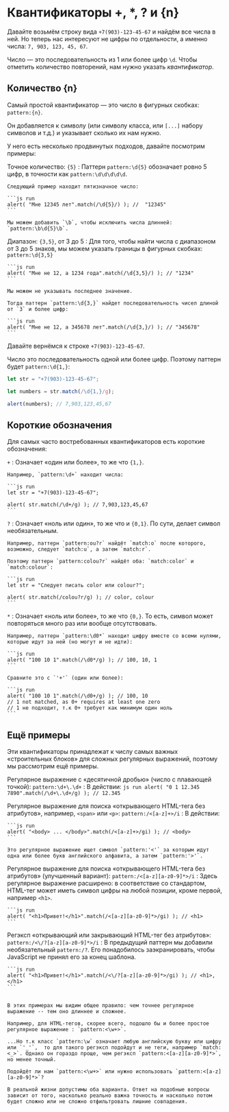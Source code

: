 # Квантификаторы +, *, ? и {n}

Давайте возьмём строку вида `+7(903)-123-45-67` и найдём все числа в ней. Но теперь нас интересуют не цифры по отдельности, а именно числа: `7, 903, 123, 45, 67`.

Число — это последовательность из 1 или более цифр `\d`. Чтобы отметить количество повторений, нам нужно указать *квантификатор*.

## Количество {n}

Самый простой квантификатор — это число в фигурных скобках: `pattern:{n}`.

Он добавляется к символу (или символу класса, или `[...]` набору символов и т.д.) и указывает сколько их нам нужно.

У него есть несколько продвинутых подходов, давайте посмотрим примеры:

Точное количество: `{5}`
: Паттерн `pattern:\d{5}` обозначает ровно 5 цифр, в точности как `pattern:\d\d\d\d\d`.

    Следующий пример находит пятизначное число:

    ```js run
    alert( "Мне 12345 лет".match(/\d{5}/) ); //  "12345"
    ```

    Мы можем добавить `\b`, чтобы исключить числа длинней: `pattern:\b\d{5}\b`.

Диапазон: `{3,5}`, от 3 до 5 
: Для того, чтобы найти числа c диапазоном от 3 до 5 знаков, мы можем указать границы в фигурных скобках: `pattern:\d{3,5}`

    ```js run
    alert( "Мне не 12, а 1234 года".match(/\d{3,5}/) ); // "1234"
    ```

    Мы можем не указывать последнее значение.

    Тогда паттерн `pattern:\d{3,}` найдет последовательность чисел длиной от `3` и более цифр:

    ```js run
    alert( "Мне не 12, а 345678 лет".match(/\d{3,}/) ); // "345678"
    ```

Давайте вернёмся к строке `+7(903)-123-45-67`.

Число это последовательность одной или более цифр. Поэтому паттерн будет `pattern:\d{1,}`:

```js run
let str = "+7(903)-123-45-67";

let numbers = str.match(/\d{1,}/g);

alert(numbers); // 7,903,123,45,67
```

## Короткие обозначения

Для самых часто востребованных квантификаторов есть короткие обозначения:

`+`
: Означает «один или более», то же что `{1,}`.

    Например, `pattern:\d+` находит числа:

    ```js run
    let str = "+7(903)-123-45-67";

    alert( str.match(/\d+/g) ); // 7,903,123,45,67
    ```

`?`
: Означает «ноль или один», то же что и `{0,1}`. По сути, делает символ необязательным.

    Например, паттерн `pattern:ou?r` найдёт `match:o` после которого, возможно, следует `match:u`, а затем `match:r`.

    Поэтому паттерн `pattern:colou?r` найдёт оба: `match:color` и `match:colour`:

    ```js run
    let str = "Следует писать color или colour?";

    alert( str.match(/colou?r/g) ); // color, colour
    ```

`*`
: Означает «ноль или более», то же что `{0,}`. То есть, символ может повторяться много раз или вообще отсутствовать.

    Например, паттерн `pattern:\d0*` находит цифру вместе со всеми нулями, которые идут за ней (но могут и не идти):

    ```js run
    alert( "100 10 1".match(/\d0*/g) ); // 100, 10, 1
    ```

    Сравните это с `'+'` (один или более):

    ```js run
    alert( "100 10 1".match(/\d0+/g) ); // 100, 10
    // 1 not matched, as 0+ requires at least one zero
    // 1 не подходит, т.к 0+ требует как минимум один ноль
    ```

## Ещё примеры

Эти квантификаторы принадлежат к числу самых важных «строительных блоков» для сложных регулярных выражений, поэтому мы рассмотрим ещё примеры.

Регулярное выражение с «десятичной дробью» (число с плавающей точкой): `pattern:\d+\.\d+`
: В действии:
    ```js run
    alert( "0 1 12.345 7890".match(/\d+\.\d+/g) ); // 12.345
    ```

Регулярное выражение для поиска «открывающего HTML-тега без атрибутов», например, `<span>` или `<p>`: `pattern:/<[a-z]+>/i`
: В действии:

    ```js run
    alert( "<body> ... </body>".match(/<[a-z]+>/gi) ); // <body>
    ```

    Это регулярное выражение ищет символ `pattern:'<'` за которым идут одна или более букв английского алфавита, а затем `pattern:'>'`.

Регулярное выражение для поиска «открывающего HTML-тега без атрибутов» (улучшенный вариант): `pattern:/<[a-z][a-z0-9]*>/i`
: Здесь регулярное выражение расширено: в соответствие со стандартом, HTML-тег может иметь символ цифры на любой позиции, кроме первой, например `<h1>`.

    ```js run
    alert( "<h1>Привет!</h1>".match(/<[a-z][a-z0-9]*>/gi) ); // <h1>
    ```

Регэксп «открывающий или закрывающий HTML-тег без атрибутов»: `pattern:/<\/?[a-z][a-z0-9]*>/i`
: В предыдущий паттерн мы добавили необязательный `pattern:/?`. Его понадобилось заэкранировать, чтобы JavaScript не принял его за конец шаблона.

    ```js run
    alert( "<h1>Привет!</h1>".match(/<\/?[a-z][a-z0-9]*>/gi) ); // <h1>, </h1>
    ```

```smart header="Чтобы регулярное выражение было точнее, нам часто приходится делать его сложнее"

В этих примерах мы видим общее правило: чем точнее регулярное выражение -- тем оно длиннее и сложнее.

Например, для HTML-тегов, скорее всего, подошло бы и более простое регулярное выражение : `pattern:<\w+>`.

...Но т.к класс `pattern:\w` означает любую английскую букву или цифру или `'_'`,  то для такого регэксп подойдут и не теги, например `match:<_>`. Однако он гораздо проще, чем регэксп `pattern:<[a-z][a-z0-9]*>`, но менее точный.

Подойдёт ли нам `pattern:<\w+>` или нужно использовать `pattern:<[a-z][a-z0-9]*>`?

В реальной жизни допустимы оба варианта. Ответ на подобные вопросы зависит от того, насколько реально важна точность и насколько потом будет сложно или не сложно отфильтровать лишние совпадения.
```
